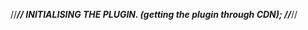 //*****************************************************//
INITIALISING THE PLUGIN. (getting the plugin through CDN);
//*****************************************************//
<script async data-chunk="client" src="https://static-au03.vitalstats.app/static/sdk/v1/latest.js" crossorigin="anonymous" />



//*****************************************************//
INITIALISING THE PLUGIN. (Will store plugin 
data in global variable called tempPlugin.);
To enable dev mode by default, i am passing isDefault
To Boolean True in object of options.
//*****************************************************//

let tempplugin;
async function anyfn() {
  tempplugin = await window.initVitalStatsSDK({
    slug: 'eventmx',
    apiKey: 'lZirodvxO8LO6cD1QnA7C',
    isDefault: true
  }).toPromise();

  console.log('VitalStats SDK initialized:', tempplugin);
}


anyfn()


//*******************************************************************//
FETCHING THE RECORDS (fetch one record from contacts)
//*******************************************************************//

async function fetchRecord() {
    const data = await localRec
        .query()
        .where('email', 'princeprince1052@gmail.com')
        .fetchOneRecord()
        .toPromise();

    if (data) return data;
    else throw new Error('No record found');
}


//*****************************************************//
GET THE NAME OF REQUIRED MODEL OF 
ANY SCHEMA.
//*****************************************************//


tempplugin.getState().DataSource.schema.name

Or


tempplugin.plugin.getState().EventmxContact.schema.name //CONTACT MODEL NAME





//*****************************************************//
FETCHING SOME REQUIRED DOCS ENTIRELY
 WITH DOCUMENT INSTANCES OR METHODS.
//*****************************************************//







async function testContactQuery() {
  const contacts = tempplugin.plugin.switchTo('EventmxContact');
  const result = await contacts.query().where('email', 'princeprince1052@gmail.com').fetchOneRecord().toPromise();
  console.table('Query result:', result);
      console.log('Query result:', result);
      console.dir('Query result:', result);


}

testContactQuery();



//*****************************************************//

CREATING NEW DOC AND FETCHING IT.
//*****************************************************//


async function createContact() {
 const contactModel = tempplugin.plugin.switchTo('EventmxContact');
 // 2. Start a mutation and switch to the contact model's schema name
 const mutation = tempplugin.plugin.mutation().switchTo(contactModel.schema.name);
 // 3. Add the new contact data (adjust fields as needed)
 mutation.createOne({
   first_name: 'Console',
   last_name: 'User',
   email: 'consoleuser@example.com'
   // add other fields if required
 });
 // 4. Execute the mutation
 await mutation.execute(true).toPromise();
 console.log('Contact created!');
}


createContact();




async function fetchContact() {
 const contactModel = tempplugin.plugin.switchTo('EventmxContact');
 const result = await contactModel.query().where('email', 'consoleuser@example.com').fetchOneRecord().toPromise();
 console.log(result);
}
fetchContact();



//Here we are creating the contact and using the created contact’s gmail to fetch the user.


//*****************************************************//
FETCHING ALL CONTACTS:	
//*****************************************************//

async function fetchAllContacts() {
  // 1. Switch to the contact model (replace 'EventmxContact' with your actual model name if different)
  const contactModel = tempplugin.plugin.switchTo('EventmxContact');
  // 2. Fetch all contacts
  const allContacts = await contactModel.query().fetchAll().toPromise();
  console.log('All contacts:', allContacts);
  // Optionally, inspect the first contact
  if (allContacts && allContacts.length > 0) {
    console.log('First contact:', allContacts[0]);
  }
}

fetchAllContacts();




//*****************************************************//
FETCH ONLY 5 CONTACTS (using limit)
//*****************************************************//

async function fetchFiveContacts() {
 const contactModel = tempplugin.plugin.switchTo('EventmxContact');
 const fiveContacts = await contactModel.query().limit(5).fetchAll().toPromise();
 console.log('First 5 contacts:', fiveContacts);
}
fetchFiveContacts();




//***********************************************************//
CREATE AND FETCH (For creation, we chain dot 
mutation method to the model or to the plugin instance.
 Our wish.)
//*****************************************************//



async function createContactAndReturnFields() {
 const contactModel = tempplugin.plugin.switchTo('EventmxContact');
 const mutation = tempplugin.plugin.mutation().switchTo(contactModel.schema.name);


 // Create the new contact
 mutation.createOne({
   first_name: 'John',
   last_name: 'Doe',
   displayname: 'John Doe',
   email: 'john.doe.unique@example.com'
 });


 await mutation.execute(true).toPromise();


 // Fetch the newly created contact by unique field (email)
 const result = await contactModel
   .query()
   .where('email', 'john.doe.unique@example.com')
   .fetchOneRecord()
   .toPromise();


 // Manually pick only the fields you want
 const state = typeof result.getState === 'function' ? result.getState() : result;
 const selectedFields = {
   first_name: state.first_name,
   last_name: state.last_name,
   displayname: state.displayname
 };


 console.log('Created contact (selected fields):', selectedFields);
}


createContactAndReturnFields();




//*****************************************************************/
CODE FOR SUBSCRIPTION (subscription however have 
not been tested). 
But this is how we will avail it.
//*****************************************************************/

const contactModel = tempplugin.plugin.switchTo('EventmxContact');
const query = contactModel.query().limit(5);

// Subscribe to the query result
const unsubscribe = query.subscribe(records => {
  console.log('Contacts changed:', records);
});

// Later, to stop listening:
// unsubscribe();



//*****************************************************************/
CODE FOR UPDATING THE CONTACTS TO AVAIL
 SUBSCRIPTION.
//*****************************************************************/

async function updateContact() {
  const contactModel = tempplugin.plugin.switchTo('EventmxContact');
  const record = await contactModel.query().where('email', changing).fetchOneRecord().toPromise();
  await record.setState({ first_name: 'Andy' }).toPromise(); 
}
updateContact();
//changing the document by getting the document first.
//we will fetch entire document, which will fetch document instances too, so we will basically change the object’s values and run toPromise() to save it in the db.


//*****************************************************************/
CODE FOR UPDATING CONTACTS.
//*****************************************************************/

async function updateContact() {
 const contactModel = tempplugin.plugin.switchTo('EventmxContact');
 const record = await contactModel.query().where('email', 'andrew@itmooti.com').fetchOneRecord().toPromise();
 await record.setState({ first_name: 'Andy' }).toPromise();
}
updateContact();


//*****************************************************************/
INITIALISING THE PLUGIN. . . (WE WILL BASICALLY STORE PLUGIN DATA IN GLOBAL VAR).
//*****************************************************************/
let tempplugin;
async function anyfn() {
  tempplugin = await window.initVitalStatsSDK({
    slug: 'eventmx',
    apiKey: 'lZirodvxO8LO6cD1QnA7C',
    isDefault: true
  }).toPromise();

  console.log('VitalStats SDK initialized:', tempplugin);
}


anyfn()



/*******************************************************/
FETCHING ONE RECORD WITH EMAIL: andrew+test@itmooti.com
/*******************************************************************/

//We need to call record.getState(); fn on the fetch record, to get all the data.
//getState() would give us plain object of the document.

CODE:
async function fetchRecord() {
  // Replace 'EventmxContact' with your actual model name if different
  const contactModel = tempplugin.plugin.switchTo('EventmxContact');
  const record = await contactModel
    .query()
    .where('email', 'andrew+test@itmooti.com')
    .fetchOneRecord()
    .toPromise();

  if (record) {
    console.log('Record found:', record);
    // If you want the plain object:
    const state = typeof record.getState === 'function' ? record.getState() : record;
    console.log('Plain object:', state);
    return state;
  } else {
    console.log('No record found');
    return null;
  }
}

fetchRecord();






/*******************************************************/
INCLUDING FEEDS IN A CONTACT RECORD
WHILE FETCHING A CONTACT. (While fetching a
 contact, we will also fetch the contact’s feeds.) , user
 is andrew+test@itmooti.com
/*******************************************************/

async function fetchContactWithFeeds() {
  const contactModel = tempplugin.plugin.switchTo('EventmxContact');
  const person = await contactModel
    .query()
    .where('email', 'andrew+test@itmooti.com')
    .include('Feeds', q => q) // fetch all related Feeds (events)
    .fetchOneRecord()
    .toPromise();

  const state = typeof person.getState === 'function' ? person.getState() : person;
  console.log('Person:', {
    first_name: state.first_name,
    last_name: state.last_name,
    email: state.email,
    Feeds: state.Feeds // array of related Feeds (events)
  });
  // To see the feeds/events:
  console.log('Feeds (events):', state.Feeds);
}

fetchContactWithFeeds();



/*******************************************************/
OBTAIN RELATED MODELS WITH CONTACTS
THIS WAY.
/*******************************************************/
const contactModel = tempplugin.plugin.switchTo('EventmxContact')
// grab its schema
const contactSchema = contactModel.schema
// list the virtual (related) fields
const relatedFields = Object.keys(contactSchema.virtualFields)
console.log(relatedFields)

It logs:
0: "Owner"
1: "Feeds"
2: "Notifications"
3: "TagsData"
4: "Reacted_to_Feeds_Data"
5: "Mentioned_in_Feeds_Data"
6: "Bookmarked_Feeds_Data"
7: "Reacted_to_Feeds"
8: "Bookmarked_Feeds"
9: "Mentioned_in_Feeds"





/*******************************************************/
POPULATE OWNER AND FEEDS  AND SELECT WHAT
FIELDS  WE WOULD NEED  IN NEWLY 
FETCHED CONTACT OF A PERSON. (so basically
 populating owner and feeds of fetched contacts.)
/*******************************************************/
// fetch a single Contact plus its Owner and Feeds
const contactWithRelations = await contactModel
  .query()
  .where('email', 'andrew+test@itmooti.com')
  .include(
    'Owner',
    q => q.select([ 'id', 'first_name', 'last_name' ])
  )
  .include(
    'Feeds',
    q => q
      .select([ 'id', 'message', 'created_at' ])
      .where('is_read', false)
  )
  .fetchOneRecord()
  .toPromise()

console.log(contactWithRelations.Owner)  // { id: '…', first_name: 'Andrew', last_name: 'Test', … }
console.log(contactWithRelations.Feeds)  // [ { id: '…', message: '…', created_at: 162… }, … ]







/*******************************************************/
LOG THE RELATED MODELS (done again)
/*******************************************************/
const contactSchema = tempplugin.plugin.getState().EventmxContact.schema;
console.log(Object.keys(contactSchema.fields)); //SHOWS ALL FIELDS OF CONTACT
console.log(Object.keys(contactSchema.virtualFields)); //SHOWS ALL RELATED MODELS  OF CONTACT



/*******************************************************/
FIND MODEL NAME OF THE RELATED MODELS
 TO CONTACT (doing again)
/*******************************************************/
const feedsVF = tempplugin.plugin
  .switchTo('EventmxContact')
  .schema.virtualFields.Feeds;

console.log(feedsVF.modelName); 






/*******************************************************/
–WORKS– FETCH THE POSTS MADE BY ANDREW
 (BUG: SELECT DOES NOT WORK)
Email used: andrew+test@itmooti.com
//For select to work, we need to chain deselectall
 method first to the query.


/*******************************************************/

async function fetchContactAndFeeds() {
  const contactModel = tempplugin.plugin.switchTo('EventmxContact');

  const record = await contactModel
    .query()
    .where('email', 'andrew+test@itmooti.com')
    .include('Feeds', feedQ =>
      feedQ.select(['id', 'title', 'created_at']) // ← use real field names from step 2
    )
    .fetchOneRecord()
    .toPromise();

  if (record) {
    console.log('Contact:', record);
    console.log('Feeds:', record.Feeds); // ← this will be an array
    return record;
  } else {
    console.log('No contact found.');
    return null;
  }
}

fetchContactAndFeeds();









/*******************************************************/
–WORKS– FETCH THE POSTS MADE BY ANDREW
 (FIX: ONLY SELECTED VIRTUAL FIELDS). USED 
DISSELECTALL METHOD.
Email : andrew+test@itmooti.com
/*******************************************************/
async function fetchContactAndFeeds() {
  const contactModel = tempplugin.plugin.switchTo('EventmxContact');

  const record = await contactModel
    .query()
    .where('email', 'andrew+test@itmooti.com')
    .include('Feeds', feedQ =>
      feedQ
        .deSelectAll()
        .select(['id', 'title', 'created_at'])
    )
    .fetchOneRecord()
    .toPromise();

  if (record) {
    const feeds = record.Feeds;
    console.log('Contact ID:', record.id);
    console.log('Feeds (only id, title, created_at):');

    for (const key in feeds) {
      const f = feeds[key];
      console.log({
        id: f.id,
        title: f.title,
        created_at: f.created_at,
      });
    }

    return record;
  } else {
    console.log('No contact found.');
    return null;
  }
}

fetchContactAndFeeds();






/*******************************************************/
SEE THE ANDREW’S POSTS, AND WHO ARE 
INVOLVED IN LIKING FOR HIS  POSTS. 
Email: andrew+test@itmooti.com
/*******************************************************/

async function fetchPostsAndReactions() {
  const contactModel = tempplugin.plugin.switchTo('EventmxContact');

  const record = await contactModel
    .query()
    .where('email', 'andrew+test@itmooti.com')
    .include('Feeds', feedQ =>
      feedQ
        .deSelectAll()
        .select(['id', 'title', 'created_at'])
        .include('Feed_Reactors', reactorQ =>
          reactorQ
            .deSelectAll()
            .select(['email', 'display_name'])
        )
    )
    .fetchOneRecord()
    .toPromise();

  if (!record) {
    console.log('No contact found');
    return;
  }

  const feeds = Object.values(record.Feeds || {});

  console.log(`User authored ${feeds.length} feeds:`);

  feeds.forEach(feed => {
    console.log(`\nFeed ID: ${feed.id}, Title: ${feed.title}`);

    const reactors = Object.values(feed.Feed_Reactors || {});
    if (reactors.length === 0) {
      console.log('  No reactions yet.');
    } else {
      console.log('  Reacted by:');
      reactors.forEach(user => {
        console.log(`    - ${user.display_name} (${user.email})`);
      });
    }
  });
}

fetchPostsAndReactions();




/*******************************************************/
FETCH USER AND DELETE HIM/HER + UNDO
 THE DELETE (TIME TRAVEL –DELETE–).

–note– even then i made the model global,
 undo did not work for some reason. DELETION works.
 FETCHING works. UNDO not working.

–Get a bit downwards and you’ll see code for updating
 the post feed data, and there time travel worked fine.
/*******************************************************/

1- make the model global



const contactModel = tempplugin.plugin.switchTo('EventmxContact');

 const mutation = tempplugin.plugin
    .mutation()
    .undoable()
    .switchTo(contactModel.schema.name);



2-fetch  a guy

async function fetchPerson(email) {
  const record = await contactModel
    .query()
    .where('email', email)
    .fetchOneRecord()
    .toPromise();

  if (!record) {
    console.log('❌ No person found with email:', email);
    return null;
  }

  const { email: e, displayname, first_name } = record.getState();
  console.log('✅ Person fetched:', { email: e, displayname, first_name });
  return record;
}




3-DELETE THE PERSON USING HIS/HER EMAIL.

async function deletePerson(email) {
  const record = await fetchPerson(email);
  if (!record) return;

  const { email: e, displayname, first_name } = record.getState();

//  const mutation = tempplugin.plugin
    .mutation()
    .undoable()
    .switchTo(contactModel.schema.name);

  mutation.delete(record);
  await mutation.execute(true).toPromise();

  console.log('🗑️ Deleted person:', { email: e, displayname, first_name });
}



4-again fetch a guy

You’ll not get any record of the person


5-undo the delete

async function undoLastDelete() {
  await mutation.timeTravel(-1);

// I EVEN TRIED TO USE TEMPPLUGIN.PLUGIN.TIMETRAVEL(-1), NONE OF THEM WORKED.
  console.log('↩️ Undo successful – last deletion has been reverted.');
}



6-Now fetch the guy again.



/*******************************************************/
COUNT THE TOTAL NUMBER OF CONTACTS
 AVAILABLE (SUM, AVG, MIN, MAX, MEDIAN TOO
 AVAILABLE).
/*******************************************************/
async function countTotalContacts() {
  const result = await contactModel
    .query()
    .count('*', 'totalContacts') // aggregate function with alias
    .fetch() // executes the calc query
    .toPromise();

  const total = result?.resp?.[0]?.totalContacts;
  console.log('👥 Total contacts:', total);
  return total;
}

countTotalContacts();




/*******************************************************/
USING PIPE TO GET THE LATEST DATA FROM
 DB AND NOT LOCALLY STORED STALE ONE.
/*******************************************************/
async function fetchAllContactsWithPipe() {
  // Assume tempplugin is already initialized and available globally
  const contactModel = tempplugin.plugin.switchTo('EventmxContact');

  // Create the query
  const query = contactModel.query();

  // Fetch all records, pipe through toMainInstance, and await the result
  const contacts = await query
    .fetchAllRecords() // returns an Observable
    .pipe(window.toMainInstance(true)) // ensures you get the main/canonical records
    .toPromise(); // convert Observable to Promise for async/await

  console.log('Fetched contacts (main instances):', contacts);
}

fetchAllContactsWithPipe();





/*******************************************************/
USING ISCANCELLING PROPERTY OF REJECTED
 PROMISE FOR ROBUST ERROR HANDLING.
/*******************************************************/
async function fetchAllContactsWithStatus() {
  const contactModel = tempplugin.plugin.switchTo('EventmxContact');
  const query = contactModel.query();

  try {
    // Fetch all records as an Observable, pipe to main instance, and await the result
    const fetchObservable = query
      .fetchAllRecords()
      .pipe(window.toMainInstance(true));

    // Await the result as a Promise
    const records = await fetchObservable.toPromise();

    // Check for isCancelling on the query or result (SDK-specific)
    // Usually, isCancelling is a property of a mutation, but if your SDK attaches it to the query/result, check here:
    if (records && records.isCancelling) {
      console.log('❌ Fetch was cancelled or failed.');
    } else {
      console.log('✅ Fetched contacts (main instances):', records);
    }
  } catch (err) {
    // If the fetch throws, log the error
    console.log('❌ Fetch failed with error:', err);
  }
}

fetchAllContactsWithStatus();



/*******************************************************/
USING NODESTROY METHODS ON QUERIES. GENERALLY QUERY OBJECTS ARE DESTROYED AFTER EXECUTION OR RETURNING MEANINGFUL DATA. IT CAN BE MADE INDESTRUCTIBLE AND REUSED TIMES AND AGAIN. WE NEED TO CALL DESTROY METHOD WHEN WE’RE DONE AT SOME POINT.
/*******************************************************/
const query = contactModel.query().where('city', 'Sydney').noDestroy();

const firstFetch = await query.fetchAllRecords().pipe(window.toMainInstance(true)).toPromise();
console.log('First fetch:', firstFetch);

// Later, fetch again with the same query instance
const secondFetch = await query.fetchAllRecords().pipe(window.toMainInstance(true)).toPromise();
console.log('Second fetch:', secondFetch);

// When done, clean up:
query.destroy();



/*******************************************************/
SEARCHING FOR THE POSTS CONTAINING  –ANDREW–
ANYWHERE IN USER DETAILS TO POST COPIES.
/*******************************************************/
const feeds = await feedModel
  .query()
  .where('feed_copy', 'like', '%andrew%')
  .select(['id', 'feed_copy', 'user_id']) // select feed fields
  .include('user', q => q.select(['id', 'display_name', 'email'])) // join user data
  .fetchAll()
  .toPromise();

console.log('Feeds with user info:', feeds);


/*******************************************************/
WE CAN MUTATE DATA IN 2 EQUIVALENT WAYS.
EITHER WE MUTATE PLUGIN OR MUTATE THE MODEL.
/*******************************************************/
plugin.mutation().switchTo('AwcContact'); // from plugin mutation, then switch to model 
plugin.switchTo('AwcContact').mutation(); // from model, get its mutation



/*******************************************************/
UPDATING MULTIPLE RECORDS –UPDATING
ALL THE POST COPIES CONTAINING ANDREW–
/*******************************************************/
async function updateAllAndrewPosts() {
  // 1. Switch to the Feed/Post model (replace with your actual model name if needed)
  const postModel = tempplugin.plugin.switchTo('EventmxFeed'); // or 'EventmxPost', etc.

  // 2. Create a mutation instance (undoable if you want to be able to undo)
  const mutation = tempplugin.plugin
    .mutation()
    .undoable()
    .switchTo(postModel.schema.name);

  // 3. Queue up the update for all posts containing "andrew" in post_copy
  mutation.update(
    query => query.where('post_copy', 'like', '%andrew%'),
    { post_copy: 'POSTS CONTAINING ANDREW HAVE BEEN UPDATED' }
  );

  // 4. Execute the mutation
  const result = await mutation.execute(true).toPromise();

  if (result.isCancelling) {
    console.log('❌ Update failed or was cancelled.');
  } else {
    console.log('✅ All matching posts updated!');
  }
}

updateAllAndrewPosts();



/*******************************************************/
WORKING WITH SESSIONS. THESE ARE PERSISTENT
ACROSS PAGE LOADS. STORE USER PREFERENCES
OR OTHER FLAGS.
/*******************************************************/
Init:
const session = tempplugin.plugin.getSession();



/*******************************************************/
FETCHING ALL THE POSTS CONTAINING POST COPY –ANDREW–
AND UPDATTING ALL OF THEM. (works)
/*******************************************************/

**FETCH ONE ANDREW POST
async function fetchOneAndrewPost() {
  const postModel = tempplugin.plugin.switchTo('EventmxFeed'); // or your actual feed/post model name
  const post = await postModel
    .query()
    .where('feed_copy', 'like', '%andrew%')
    .fetchOneRecord()
    .toPromise();

  if (post) {
    const state = typeof post.getState === 'function' ? post.getState() : post;
    console.log('Fetched post:', state);
    return post;
  } else {
    console.log('No post found with "andrew" in feed_copy.');
    return null;
  }
}



**UPDATE ONE ANDREW POST

async function updateAndrewPost() {
  const post = await fetchOneAndrewPost();
  if (!post) return;

  const postModel = tempplugin.plugin.switchTo('EventmxFeed');
  const mutation = tempplugin.plugin
    .mutation()
    .undoable()
    .switchTo(postModel.schema.name);

  mutation.update(post, { feed_copy: 'POSTS CONTAINING ANDREW HAVE BEEN UPDATED' });
  await mutation.execute(true).toPromise();

  console.log('✅ Post updated (undoable).');
}


**UNDO THE LAST UPDATE

async function undoLastUpdate() {
  await tempplugin.plugin.timeTravel(-1);
  console.log('↩️ Undo successful – last update has been reverted.');
}



/*******************************************************/
SESSIONS IN PLUGIN.
/*******************************************************/

What is the props field?
The session record has a special field called props.
props is a JSON object where you can store any arbitrary data you want (like user preferences, temporary flags, etc.).
Data saved in props will be available the next time the user visits (persistent across page loads).


Getting the session record.
const session = getVitalStatsPlugin().getSession();  // or even chain getState() here for getting required values.


Mutating the session record.

getVitalStatsPlugin().getSession().setProps({
  Name: ‘Kushal Mishra’,
  theme: 'dark',
  lastVisited: Date.now()
});


Getting the Props record.

const props = session.getState().props;
console.log('Theme:', props.theme);
console.log('Last visited:', props.lastVisited);

//These values were persistent across page loads. These data aren’t that easily deleted.

//N O  T E: 
For instance, if we run: 
window.initVitalStatsSDK({ slug: 'eventmx', ... });
window.initVitalStatsSDK({ slug: 'awc', ... });

The SDK will create one session record for 'eventmx' and one session record for 'awc' for the same user/browser.
Data you store in the session for 'eventmx' will not be visible in the session for 'awc', and vice versa.








/*******************************************************/
WHAT IS:   isDefault: true [ENABLING THE DEV MODE].
/*******************************************************/
–If we initialize the SDK as or specifically use isDefault=true in options, then: 

window.initVitalStatsSDK({
  slug: 'eventmx',
  apiKey: '<apikeyhere>',
  isDefault: true  //MOST
});


–Run enable dev mode function in the console.
   enableDevMode();

–Run Get App Data; function in console.
   getAppData();



/*******************************************************/
GET METHOD FOR GETTING DATA.
GET FROM LOCAL STATE ONLY. (works)
/*******************************************************/
Method: .getOneRecord() or .getAllRecords()
When to use: When you need to access data you know has already been loaded, and you want an instant, synchronous response without any network requests.

EG:

function getLocalContactById(id) {
  console.log(`--- 1. GETTING (local only) contact with ID: ${id} ---`);
  // Make sure tempplugin is initialized
  if (!tempplugin) return console.log('❌ SDK not initialized.');

  const contactModel = tempplugin.plugin.switchTo('EventmxContact');
  const query = contactModel.query().where('id', id);

  // Synchronous call - no await needed.
  const localRecord = query.getOneRecord();

  if (localRecord) {
    console.log('✅ Found record in LOCAL CACHE:', localRecord.getState());
  } else {
    console.log('ℹ️ Record not found in local cache. You may need to fetch it first.');
  }
}






/*******************************************************/
FIND METHOD FOR GETTING DATA:
Find Locally, or Fetch from Server If unavailable 
locally.(works)
/*******************************************************/
Method: .find()
When to use: When you need a record and don't care if it comes from the cache or the server. This is efficient as it avoids a network call if the data is already local.

get, find, and fetch all return what's called a payload Object.
When .find() resolves from the local cache, it returns a payload object where payload.records contains the results.

async function findContactById(id) {
  console.log(`--- 2. FINDING (local, then server) contact with ID: ${id} ---`);
  if (!tempplugin) return console.log('❌ SDK not initialized.');

  const contactModel = tempplugin.plugin.switchTo('EventmxContact');
  const query = contactModel.query().where('id', id);

  const payload = await query.find().pipe(window.toMainInstance(true)).toPromise();

  // The payload itself is an object of records, keyed by ID.
  // We check if the payload exists and if our ID is a key in it.
  if (payload && payload[id]) {
    const record = payload[id];
    console.log('✅ Found record (from cache or server):', record.getState());
  } else {
    console.log(`ℹ️ Record with ID ${id} not found anywhere.`);
  }
}

//run above function now to search locally.
findContactById(111); //could be any contact ID.








/*******************************************************/
FETCH DIRECT METHOD FOR GETTING DATA.
FETCH RELATED DATA DIRECTLY FROM THE 
SERVER, NO MATTER WHAT.
/*******************************************************/
Method: .fetchDirect()
When to use: When you need raw, plain data for a one-off task (like a report or chart) and you explicitly do not want to affect the local cache.

async function fetchDirectContactById(id) {
  console.log(`--- 4. FETCHING DIRECT (server only, no cache) contact with ID: ${id} ---`);
  if (!tempplugin) return console.log('❌ SDK not initialized.');

  const contactModel = tempplugin.plugin.switchTo('EventmxContact');
  const query = contactModel.query().where('id', id);

  // This goes to the server and returns raw data, bypassing the local state.
  // You MUST select the fields you want.
  const payload = await query
    .select(['id', 'email', 'first_name', 'last_name'])
    .fetchDirect()
    .toPromise();

  if (payload && payload.resp && payload.resp.length > 0) {
    console.log('✅ Fetched raw data directly from server:', payload.resp[0]);
  } else {
    console.log('ℹ️ Record not found on the server.');
  }
}













/*******************************************************/
LOCAL SUBSCRIBE METHOD FOR SUBSCRIPTION:
(WORKS)
ANY QUERY FAMILY THAT INVOLVES ‘GET’
WON’T PERFORM ANY DB OPERATIONS TO
FETCH DATA FROM SERVER.
THE QUERY BELOW WILL MANAGE SUBSCRIPTION
FOR LOCALLY AVAILABLE DATA.
/*******************************************************/
What it does:
Subscribes to changes in local records only.
Does not create a server subscription, but will emit if you change local records that match the query.
When to use:
When you want to react to local changes (e.g., UI updates) but don’t need real-time server sync.

Eg:

function subscribeToLocalContact(id) {
  // Make sure tempplugin is initialized
  if (!tempplugin) {
    console.log('Initialize SDK first');
    return;
  }
  const contactModel = tempplugin.plugin.switchTo('EventmxContact');

  // 1. First, get the local record instance by its ID
  const record = contactModel.query().where('id', id).getOneRecord();

  if (!record) {
    console.log(`ℹ️ Cannot subscribe. Record with ID ${id} not found in local cache.`);
    return;
  }

  // 2. Subscribe directly to the record instance
  const subscription = record.subscribe(updatedRecord => {
    // The callback receives the updated record instance
    console.log(`--- Record with ID ${id} was updated! ---`);
    console.log('New state:', updatedRecord.getState());
    console.log('------------------------------------');
  });

  // 3. Keep a reference to the unsubscribe function
  // We'll store it in a global object to manage multiple subscriptions
  if (!window.recordSubscriptions) {
    window.recordSubscriptions = {};
  }
  window.recordSubscriptions[id] = subscription;

  console.log(`✅ Subscribed to local changes for contact with ID: ${id}`);
}

// How to use:
// 1. Make sure the record is in your local cache (e.g., by fetching it first).
// 2. Run this to start listening to a specific user.
subscribeToLocalContact(111); // Subscribes to Andrew Wadsworth
subscribeToLocalContact(103); // Subscribes to tenzin admin

// 3. Later, when you want to stop listening to a specific user:
if (window.recordSubscriptions && window.recordSubscriptions[111]) {
  window.recordSubscriptions[111].unsubscribe();
  console.log(`✅ Unsubscribed from local changes for contact 111.`);
}




/*******************************************************/
CRUD Operations: Local vs. Database Interaction
/*******************************************************/

Operation
Method(s)
Local State?
Database?
Description
READ
get() <br> (.getOneRecord(), .getAllRecords())
✅ Yes (Only)
❌ No
Local Only. Synchronously reads from the local cache. Fastest, but requires data to be pre-loaded.
READ
find()
✅ Yes
✅ Yes
Both. Checks local cache first. If data is not present or deemed incomplete, it fetches from the database.
READ
fetch() <br> (.fetchOneRecord(), .fetchAllRecords())
✅ Yes
✅ Yes
Both. Always fetches the latest data from the database and then updates the local cache with the results.
READ
fetchDirect()
❌ No
✅ Yes (Only)
Database Only. Fetches raw, plain data directly from the database and does not update the local cache.
CREATE
mutation.createOne() <br> mutation.create() <br> (followed by .execute())
✅ Yes
✅ Yes
Both. Optimistically creates the record(s) in the local state instantly, then sends the create request to the database.
UPDATE
mutation.update() <br> record.setState() <br> (followed by .execute() for mutation)
✅ Yes
✅ Yes
Both. Optimistically updates the record(s) in the local state instantly, then sends the update request to the database.
DELETE
mutation.delete() <br> (followed by .execute())
✅ Yes
✅ Yes
Both. Optimistically removes the record(s) from the local state instantly, then sends the delete request to the database



/*******************************************************/
PASSING VARIABLES INSIDE QUERIES..
/*******************************************************/
WE CONSTRUCT LAZY QUERY AND LATER RUN THE QUERY PASSING 
QUERY VARIABLES AND CHAINING FETCH WITH QUERY ALONG WITH 
PAYLOAD OBJECT.

async function findContactByEmail(emailAddress) {
  // Make sure your plugin is ready
  if (!tempplugin) return console.log('SDK not initialized');
  const contactModel = tempplugin.plugin.switchTo('EventmxContact');
  
  // 1. Create a query with a placeholder for the email
  const query = contactModel.query().where('email', ':email');

  // 2. Execute the query and provide the real email in the 'variables' object
  const result = await query.fetch({
    variables: {
      email: emailAddress 
    }
  });

  console.log(`Searching for email: ${emailAddress}`);
  if (result && result.records) {
    console.log('✅ Found record:', result.records);
  } else {
    console.log('ℹ️ No record found.');
  }
}

// --- How to use it ---

// Run the function with the email you want to find
findContactByEmail('andrew+test@itmooti.com');

// You can reuse the same function to find a different person
findContactByEmail('tenzin+admin@itmooti.com');




/*******************************************************/

/*******************************************************/


/*******************************************************/
/*******************************************************/

